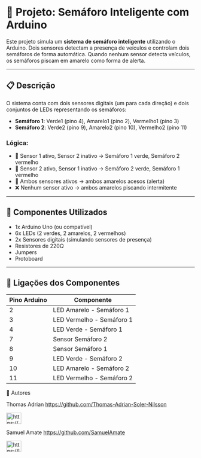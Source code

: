 # 🚦 Projeto: Semáforo Inteligente com Arduino

Este projeto simula um **sistema de semáforo inteligente** utilizando o Arduino. Dois sensores detectam a presença de veículos e controlam dois semáforos de forma automática. Quando nenhum sensor detecta veículos, os semáforos piscam em amarelo como forma de alerta.

---

## 📋 Descrição

O sistema conta com dois sensores digitais (um para cada direção) e dois conjuntos de LEDs representando os semáforos:

- **Semáforo 1**: Verde1 (pino 4), Amarelo1 (pino 2), Vermelho1 (pino 3)
- **Semáforo 2**: Verde2 (pino 9), Amarelo2 (pino 10), Vermelho2 (pino 11)

### Lógica:

- 🚗 Sensor 1 ativo, Sensor 2 inativo → Semáforo 1 verde, Semáforo 2 vermelho  
- 🚗 Sensor 2 ativo, Sensor 1 inativo → Semáforo 2 verde, Semáforo 1 vermelho  
- 🚦 Ambos sensores ativos → ambos amarelos acesos (alerta)  
- ❌ Nenhum sensor ativo → ambos amarelos piscando intermitente  

---

## 🔌 Componentes Utilizados

- 1x Arduino Uno (ou compatível)
- 6x LEDs (2 verdes, 2 amarelos, 2 vermelhos)
- 2x Sensores digitais (simulando sensores de presença)
- Resistores de 220Ω
- Jumpers
- Protoboard

---

## 🔧 Ligações dos Componentes

| Pino Arduino | Componente               |
|--------------|--------------------------|
| 2            | LED Amarelo - Semáforo 1 |
| 3            | LED Vermelho - Semáforo 1|
| 4            | LED Verde - Semáforo 1   |
| 7            | Sensor Semáforo 2        |
| 8            | Sensor Semáforo 1        |
| 9            | LED Verde - Semáforo 2   |
| 10           | LED Amarelo - Semáforo 2 |
| 11           | LED Vermelho - Semáforo 2|

👤 Autores

Thomas Adrian
https://github.com/Thomas-Adrian-Soler-Nilsson
<p align="left">
  <a href="https://www.linkedin.com/in/thomas-adrian" target="blank">
    <img align="center" src="https://raw.githubusercontent.com/rahuldkjain/github-profile-readme-generator/master/src/images/icons/Social/linked-in-alt.svg" alt="https://www.linkedin.com/in/thomas-adrian" height="30" width="40" />
  </a>
</p>

Samuel Amate
https://github.com/SamuelAmate
<p align="left">
  <a href="https://linkedin.com/in/samuel-amate" target="blank">
    <img align="center" src="https://raw.githubusercontent.com/rahuldkjain/github-profile-readme-generator/master/src/images/icons/Social/linked-in-alt.svg" alt="https://linkedin.com/in/samuel-amate" height="30" width="40" />
  </a>
</p>
